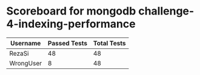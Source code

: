 # Scoreboard for mongodb challenge-4-indexing-performance

| Username   | Passed Tests | Total Tests |
|------------|--------------|-------------|
| RezaSi | 48 | 48 |
| WrongUser | 8 | 48 |
